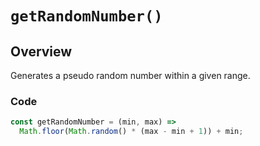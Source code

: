 # `getRandomNumber()`

## Overview

Generates a pseudo random number within a given range.

### Code

```js
const getRandomNumber = (min, max) =>
  Math.floor(Math.random() * (max - min + 1)) + min;
```
